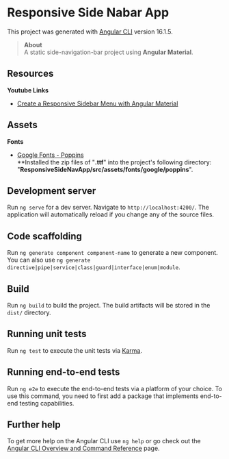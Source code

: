 # Responsive Side Nabar App

This project was generated with [Angular CLI](https://github.com/angular/angular-cli) version 16.1.5.

> **About** <br>
A static side-navigation-bar project using **Angular Material**.

## Resources
**Youtube Links**
- [Create a Responsive Sidebar Menu with Angular Material](https://www.youtube.com/watch?v=4CYuOiRHHA8)

## Assets
**Fonts**
- [Google Fonts - Poppins](https://fonts.google.com/specimen/Poppins) <br>
**Installed the zip files of "__.ttf__" into the project's following directory: "__ResponsiveSideNavApp/src/assets/fonts/google/poppins__".

## Development server

Run `ng serve` for a dev server. Navigate to `http://localhost:4200/`. The application will automatically reload if you change any of the source files.

## Code scaffolding

Run `ng generate component component-name` to generate a new component. You can also use `ng generate directive|pipe|service|class|guard|interface|enum|module`.

## Build

Run `ng build` to build the project. The build artifacts will be stored in the `dist/` directory.

## Running unit tests

Run `ng test` to execute the unit tests via [Karma](https://karma-runner.github.io).

## Running end-to-end tests

Run `ng e2e` to execute the end-to-end tests via a platform of your choice. To use this command, you need to first add a package that implements end-to-end testing capabilities.

## Further help

To get more help on the Angular CLI use `ng help` or go check out the [Angular CLI Overview and Command Reference](https://angular.io/cli) page.
